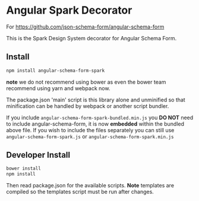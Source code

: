 Angular Spark Decorator
==========================

For https://github.com/json-schema-form/angular-schema-form

This is the Spark Design System decorator for Angular Schema Form.

Install
-------
```sh
npm install angular-schema-form-spark
```
**note** we do not recommend using bower as even the bower team recommend using yarn and webpack now.

The package.json 'main' script is this library alone and unminified so that minification can be handled by webpack or another script bundler.

If you include `angular-schema-form-spark-bundled.min.js` you **DO NOT** need to include angular-schema-form, it is now **embedded** within the bundled above file. If you wish to include the files separately you can still use `angular-schema-form-spark.js` or `angular-schema-form-spark.min.js`

Developer Install
-----------------
```sh
bower install
npm install
```
Then read package.json for the available scripts.
**Note** templates are compiled so the templates script must be run after changes.
